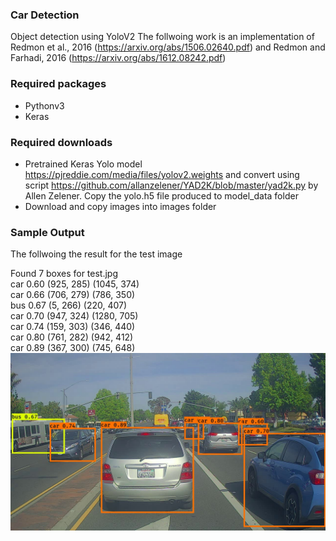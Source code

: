### Car Detection
Object detection using YoloV2
The follwoing work is an implementation of Redmon et al., 2016 (https://arxiv.org/abs/1506.02640.pdf) and Redmon and Farhadi, 2016 (https://arxiv.org/abs/1612.08242.pdf)

### Required packages
* Pythonv3
* Keras

### Required downloads
* Pretrained Keras Yolo model https://pjreddie.com/media/files/yolov2.weights and convert using script https://github.com/allanzelener/YAD2K/blob/master/yad2k.py  by Allen Zelener. Copy the yolo.h5 file produced to model_data folder
* Download and copy images into images folder

### Sample Output 
The follwoing the result for the test image

Found 7 boxes for test.jpg <br>
car 0.60 (925, 285) (1045, 374) <br>
car 0.66 (706, 279) (786, 350) <br>
bus 0.67 (5, 266) (220, 407) <br>
car 0.70 (947, 324) (1280, 705) <br>
car 0.74 (159, 303) (346, 440) <br>
car 0.80 (761, 282) (942, 412) <br>
car 0.89 (367, 300) (745, 648) <br>
![test-image](test.jpg)


